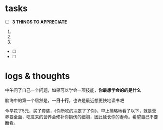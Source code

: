 # tasks
- [ ] **3 THINGS TO APPRECIATE**
1. 
2. 
3. 
- [ ] 
- [ ] 


# logs & thoughts

中午问了自己一个问题，如果可以学会一项技能，**你最想学会的的是什么**

脑海中的第一个居然是，**一目十行**，也许是最近想更快地读书吧

今早花了5元，买了套装，《你所吃的决定了了你》，早上简略地看了以下，就是营养要全面，吃进来的营养会修补你损伤的细胞，因此延长你的寿命。希望自己不要断看。




